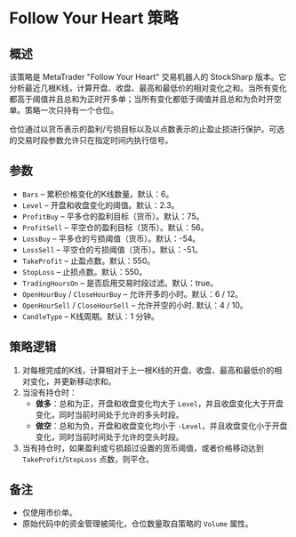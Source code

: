 # Follow Your Heart 策略

## 概述
该策略是 MetaTrader "Follow Your Heart" 交易机器人的 StockSharp 版本。它分析最近几根K线，计算开盘、收盘、最高和最低价的相对变化之和。当所有变化都高于阈值并且总和为正时开多单；当所有变化都低于阈值并且总和为负时开空单。策略一次只持有一个仓位。

仓位通过以货币表示的盈利/亏损目标以及以点数表示的止盈止损进行保护。可选的交易时段参数允许只在指定时间内执行信号。

## 参数
- `Bars` – 累积价格变化的K线数量。默认：6。
- `Level` – 开盘和收盘变化的阈值。默认：2.3。
- `ProfitBuy` – 平多仓的盈利目标（货币）。默认：75。
- `ProfitSell` – 平空仓的盈利目标（货币）。默认：56。
- `LossBuy` – 平多仓的亏损阈值（货币）。默认：-54。
- `LossSell` – 平空仓的亏损阈值（货币）。默认：-51。
- `TakeProfit` – 止盈点数。默认：550。
- `StopLoss` – 止损点数。默认：550。
- `TradingHoursOn` – 是否启用交易时段过滤。默认：true。
- `OpenHourBuy` / `CloseHourBuy` – 允许开多的小时。默认：6 / 12。
- `OpenHourSell` / `CloseHourSell` – 允许开空的小时. 默认：4 / 10。
- `CandleType` – K线周期。默认：1 分钟。

## 策略逻辑
1. 对每根完成的K线，计算相对于上一根K线的开盘、收盘、最高和最低价的相对变化，并更新移动求和。
2. 当没有持仓时：
   - **做多**：总和为正，开盘和收盘变化均大于 `Level`，并且收盘变化大于开盘变化，同时当前时间处于允许的多头时段。
   - **做空**：总和为负，开盘和收盘变化均小于 `-Level`，并且收盘变化小于开盘变化，同时当前时间处于允许的空头时段。
3. 当有持仓时，如果盈利或亏损超过设置的货币阈值，或者价格移动达到 `TakeProfit`/`StopLoss` 点数，则平仓。

## 备注
- 仅使用市价单。
- 原始代码中的资金管理被简化，仓位数量取自策略的 `Volume` 属性。
